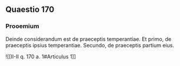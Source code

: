 ## Quaestio 170

### Prooemium

Deinde considerandum est de praeceptis temperantiae. Et primo, de praeceptis ipsius temperantiae. Secundo, de praeceptis partium eius.

![[II-II q. 170 a. 1#Articulus 1]]

